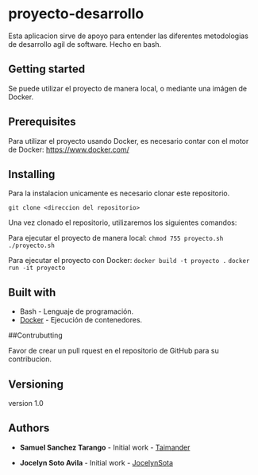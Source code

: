 # proyecto-desarrollo
Esta aplicacion sirve de apoyo para entender las diferentes metodologias de desarrollo agil de software.
Hecho en bash.

## Getting started

Se puede utilizar el proyecto de manera local, o mediante una imágen de Docker.

## Prerequisites

Para utilizar el proyecto usando Docker, es necesario contar con el motor de Docker: https://www.docker.com/

## Installing

Para la instalacion unicamente es necesario clonar este repositorio.

`git clone <direccion del repositorio>`

Una vez clonado el repositorio, utilizaremos los siguientes comandos:

Para ejecutar el proyecto de manera local:
`chmod 755 proyecto.sh`
`./proyecto.sh`

Para ejecutar el proyecto con Docker: 
`docker build -t proyecto .`
`docker run -it proyecto`

## Built with

* Bash - Lenguaje de programación.
* [Docker](https://www.docker.com/) - Ejecución de contenedores.

##Contrubutting

Favor de crear un pull rquest en el repositorio de GitHub para su contribucion.

## Versioning

version 1.0

## Authors

* **Samuel Sanchez Tarango** - Initial work - [Taimander](https://github.com/Taimander)

* **Jocelyn Soto Avila** - Initial work - [JocelynSota](https://github.com/JocelynSota)
